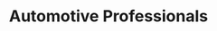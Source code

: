 ---
title: "Automotive Professionals"
url: /santa-fe/automotive-professionals/
shop: Autowerkstatt
---